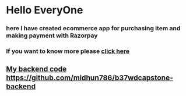 <h1>Hello EveryOne</h1>
<h3>here I have created ecommerce app for purchasing item and making payment with Razorpay</h3>
<h3>If you want to know more please <a href="https://super-toffee-87905c.netlify.app"/> click here 

<h3> My backend code  <a href="https://github.com/midhun786/b37wdcapstone-backend"/> https://github.com/midhun786/b37wdcapstone-backend

